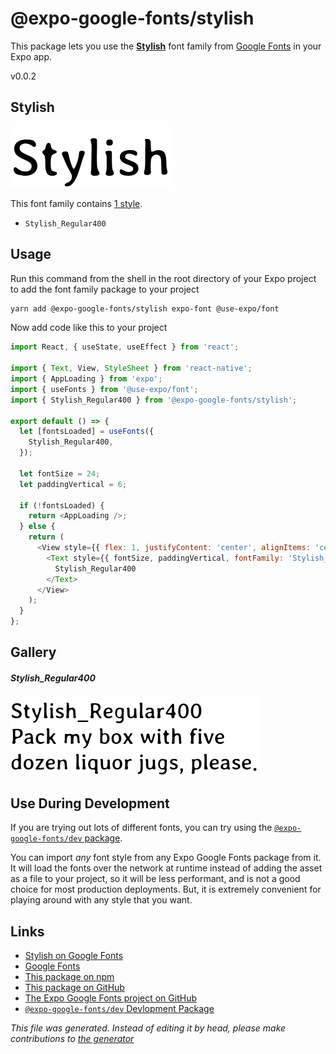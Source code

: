 # @expo-google-fonts/stylish

This package lets you use the [**Stylish**](https://fonts.google.com/specimen/Stylish) font family from [Google Fonts](https://fonts.google.com/) in your Expo app.

v0.0.2

## Stylish

![Stylish](./font-family.png)

This font family contains [1 style](#gallery).

- `Stylish_Regular400`

## Usage

Run this command from the shell in the root directory of your Expo project to add the font family package to your project
```sh
yarn add @expo-google-fonts/stylish expo-font @use-expo/font
```

Now add code like this to your project
```js
import React, { useState, useEffect } from 'react';

import { Text, View, StyleSheet } from 'react-native';
import { AppLoading } from 'expo';
import { useFonts } from '@use-expo/font';
import { Stylish_Regular400 } from '@expo-google-fonts/stylish';

export default () => {
  let [fontsLoaded] = useFonts({
    Stylish_Regular400,
  });

  let fontSize = 24;
  let paddingVertical = 6;

  if (!fontsLoaded) {
    return <AppLoading />;
  } else {
    return (
      <View style={{ flex: 1, justifyContent: 'center', alignItems: 'center' }}>
        <Text style={{ fontSize, paddingVertical, fontFamily: 'Stylish_Regular400' }}>
          Stylish_Regular400
        </Text>
      </View>
    );
  }
};

```

## Gallery

##### Stylish_Regular400
![Stylish_Regular400](./489ff10987ec4798768e532c108dbfb20bf68e1e122df1f77b9f35568d34a103.ttf.png)


## Use During Development

If you are trying out lots of different fonts, you can try using the [`@expo-google-fonts/dev` package](https://www.npmjs.com/package/@expo-google-fonts/dev).

You can import *any* font style from any Expo Google Fonts package from it. It will load the fonts
over the network at runtime instead of adding the asset as a file to your project, so it will be 
less performant, and is not a good choice for most production deployments. But, it is extremely convenient
for playing around with any style that you want.

## Links

- [Stylish on Google Fonts](https://fonts.google.com/specimen/Stylish)
- [Google Fonts](https://fonts.google.com/)
- [This package on npm](https://www.npmjs.com/package/@expo-google-fonts/stylish)
- [This package on GitHub](https://github.com/expo/google-fonts/tree/master/font-packages/stylish)
- [The Expo Google Fonts project on GitHub](https://github.com/expo/google-fonts)
- [`@expo-google-fonts/dev` Devlopment Package](https://github.com/expo/google-fonts/tree/master/font-packages/dev)


*This file was generated. Instead of editing it by head, please make contributions to [the generator](https://github.com/expo/google-fonts/tree/master/packages/generator)*
